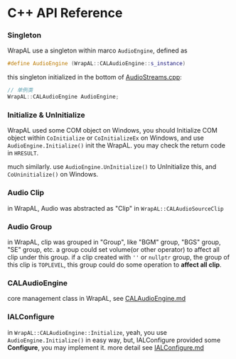 # C++ API Reference

### Singleton
WrapAL use a singleton within marco `AudioEngine`, defined as
```cpp
#define AudioEngine (WrapAL::CALAudioEngine::s_instance)
```
this singleton initialized in the bottom of [AudioStreams.cpp](../src/AudioStreams.cpp):
```cpp
// 单例类
WrapAL::CALAudioEngine AudioEngine;
```

### Initialize & UnInitialize
WrapAL used some COM object on Windows, you should Initialize COM object within `CoInitialize` or `CoInitializeEx` on Windows, and use `AudioEngine.Initialize()` init the WrapAL. you may check the return code in `HRESULT`.

much similarly. use `AudioEngine.UnInitialize()` to UnInitialize this, and `CoUninitialize()` on Windows.

### Audio Clip
in WrapAL, Audio was abstracted as "Clip" in `WrapAL::CALAudioSourceClip`

### Audio Group
in WrapAL, clip was grouped in "Group", like "BGM" group, "BGS" group, "SE" group, etc.
a group could set volume(or other operator) to affect all clip under this group.
if a clip created with `''` or `nullptr` group, the group of this clip is `TOPLEVEL`, this group could do some operation to **affect all clip**.

### CALAudioEngine
core management class in WrapAL, see [CALAudioEngine.md](/CALAudioEngine.md)

### IALConfigure
in `WrapAL::CALAudioEngine::Initialize`, yeah, you use `AudioEngine.Initialize()` in easy way, but, IALConfigure provided some **Configure**, you may implement it. more detail see [IALConfigure.md](/CALAudioEngine.md)
